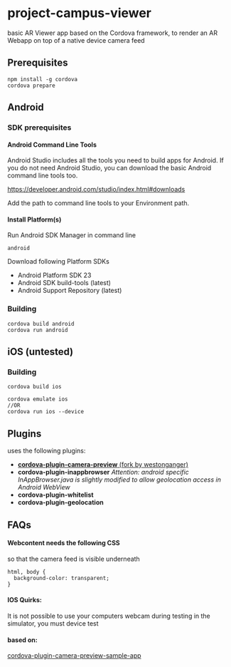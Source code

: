 # project-campus-viewer

basic AR Viewer app based on the Cordova framework, to render an AR Webapp on top of a native device camera feed

## Prerequisites
```
npm install -g cordova
cordova prepare
```

## Android

### SDK prerequisites

#### Android Command Line Tools
Android Studio includes all the tools you need to build apps for Android. If you do not need Android Studio, you can download the basic Android command line tools too.

https://developer.android.com/studio/index.html#downloads

Add the path to command line tools to your Environment path.

#### Install Platform(s)
Run Android SDK Manager in command line
```
android
```

Download following Platform SDKs
* Android Platform SDK 23
* Android SDK build-tools (latest)
* Android Support Repository (latest)

### Building
```
cordova build android
cordova run android
```

## iOS (untested)

### Building

```
cordova build ios

cordova emulate ios
//OR
cordova run ios --device
```

## Plugins
uses the following plugins:

* <a href="https://github.com/westonganger/cordova-plugin-camera-preview">**cordova-plugin-camera-preview** (fork by westonganger)</a>
* **cordova-plugin-inappbrowser** *Attention: android specific InAppBrowser.java is slightly modified to allow geolocation access in Android WebView*
* **cordova-plugin-whitelist**
* **cordova-plugin-geolocation**

## FAQs

#### Webcontent needs the following CSS
so that the camera feed is visible underneath
```
html, body {
  background-color: transparent;
}
```


#### IOS Quirks:
 It is not possible to use your computers webcam during testing in the simulator, you must device test


#### based on:

<a href="https://github.com/cordova-plugin-camera-preview/cordova-plugin-camera-preview-sample-app">cordova-plugin-camera-preview-sample-app</a>
